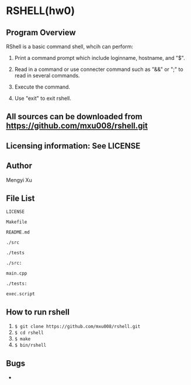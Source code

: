 RSHELL(hw0)
==========

Program Overview
---------
RShell is a basic command shell, whcih can perform:

1. Print a command prompt which include loginname, hostname, and "$".

2. Read in a command or use connecter command such as "&&" or ";" to read in several commands.

3. Execute the command.

4. Use "exit" to exit rshell.

All sources can be downloaded from https://github.com/mxu008/rshell.git
---

Licensing information: See LICENSE
---

Author 
----------
Mengyi Xu

File List
----------
```
LICENSE

Makefile

README.md

./src

./tests
```
```
./src:

main.cpp
```
```
./tests:

exec.script
```

How to run rshell 
----------

1. ```$ git clone https://github.com/mxu008/rshell.git``` 
2. ```$ cd rshell```
3. ```$ make```
4. ```$ bin/rshell```

Bugs
---------


* 
